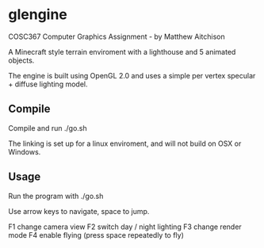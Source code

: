 # glengine
COSC367 Computer Graphics Assignment - by Matthew Aitchison

A Minecraft style terrain enviroment with a lighthouse and 5 animated objects.

The engine is built using OpenGL 2.0 and uses a simple per vertex specular + diffuse lighting model.

## Compile

Compile and run
./go.sh 

The linking is set up for a linux enviroment, and will not build on OSX or Windows.

## Usage

Run the program with 
./go.sh

Use arrow keys to navigate, space to jump.

F1 change camera view
F2 switch day / night lighting
F3 change render mode
F4 enable flying (press space repeatedly to fly)




